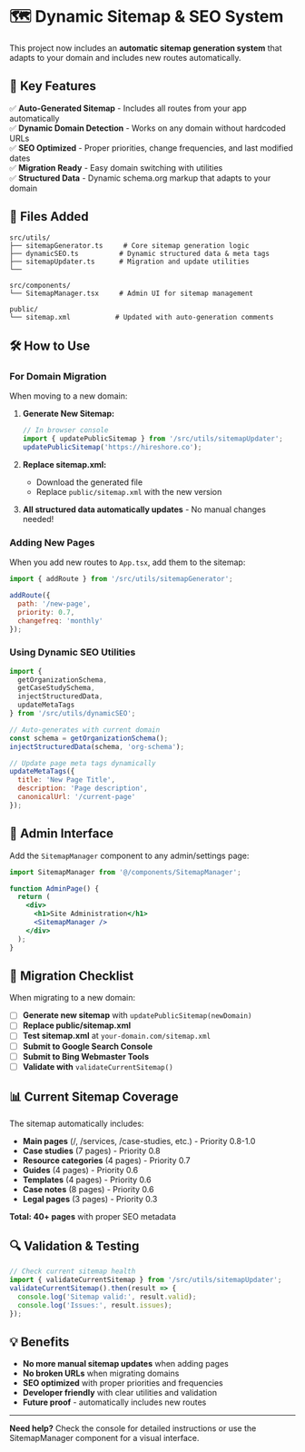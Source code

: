 # 🗺️ Dynamic Sitemap & SEO System

This project now includes an **automatic sitemap generation system** that adapts to your domain and includes new routes automatically.

## 🚀 Key Features

✅ **Auto-Generated Sitemap** - Includes all routes from your app automatically  
✅ **Dynamic Domain Detection** - Works on any domain without hardcoded URLs  
✅ **SEO Optimized** - Proper priorities, change frequencies, and last modified dates  
✅ **Migration Ready** - Easy domain switching with utilities  
✅ **Structured Data** - Dynamic schema.org markup that adapts to your domain  

## 📁 Files Added

```
src/utils/
├── sitemapGenerator.ts     # Core sitemap generation logic
├── dynamicSEO.ts          # Dynamic structured data & meta tags
├── sitemapUpdater.ts      # Migration and update utilities
└── 

src/components/
└── SitemapManager.tsx     # Admin UI for sitemap management

public/
└── sitemap.xml           # Updated with auto-generation comments
```

## 🛠️ How to Use

### For Domain Migration

When moving to a new domain:

1. **Generate New Sitemap:**
   ```javascript
   // In browser console
   import { updatePublicSitemap } from '/src/utils/sitemapUpdater';
   updatePublicSitemap('https://hireshore.co');
   ```

2. **Replace sitemap.xml:**
   - Download the generated file
   - Replace `public/sitemap.xml` with the new version

3. **All structured data automatically updates** - No manual changes needed!

### Adding New Pages

When you add new routes to `App.tsx`, add them to the sitemap:

```javascript
import { addRoute } from '/src/utils/sitemapGenerator';

addRoute({
  path: '/new-page',
  priority: 0.7,
  changefreq: 'monthly'
});
```

### Using Dynamic SEO Utilities

```javascript
import { 
  getOrganizationSchema, 
  getCaseStudySchema,
  injectStructuredData,
  updateMetaTags
} from '/src/utils/dynamicSEO';

// Auto-generates with current domain
const schema = getOrganizationSchema();
injectStructuredData(schema, 'org-schema');

// Update page meta tags dynamically
updateMetaTags({
  title: 'New Page Title',
  description: 'Page description',
  canonicalUrl: '/current-page'
});
```

## 🔧 Admin Interface

Add the `SitemapManager` component to any admin/settings page:

```jsx
import SitemapManager from '@/components/SitemapManager';

function AdminPage() {
  return (
    <div>
      <h1>Site Administration</h1>
      <SitemapManager />
    </div>
  );
}
```

## 🚨 Migration Checklist

When migrating to a new domain:

- [ ] **Generate new sitemap** with `updatePublicSitemap(newDomain)`
- [ ] **Replace public/sitemap.xml** 
- [ ] **Test sitemap.xml** at `your-domain.com/sitemap.xml`
- [ ] **Submit to Google Search Console**
- [ ] **Submit to Bing Webmaster Tools**
- [ ] **Validate with** `validateCurrentSitemap()`

## 📊 Current Sitemap Coverage

The sitemap automatically includes:

- **Main pages** (/, /services, /case-studies, etc.) - Priority 0.8-1.0
- **Case studies** (7 pages) - Priority 0.8  
- **Resource categories** (4 pages) - Priority 0.7
- **Guides** (4 pages) - Priority 0.6
- **Templates** (4 pages) - Priority 0.6  
- **Case notes** (8 pages) - Priority 0.6
- **Legal pages** (3 pages) - Priority 0.3

**Total: 40+ pages** with proper SEO metadata

## 🔍 Validation & Testing

```javascript
// Check current sitemap health
import { validateCurrentSitemap } from '/src/utils/sitemapUpdater';
validateCurrentSitemap().then(result => {
  console.log('Sitemap valid:', result.valid);
  console.log('Issues:', result.issues);
});
```

## 💡 Benefits

- **No more manual sitemap updates** when adding pages
- **No broken URLs** when migrating domains  
- **SEO optimized** with proper priorities and frequencies
- **Developer friendly** with clear utilities and validation
- **Future proof** - automatically includes new routes

---

**Need help?** Check the console for detailed instructions or use the SitemapManager component for a visual interface.